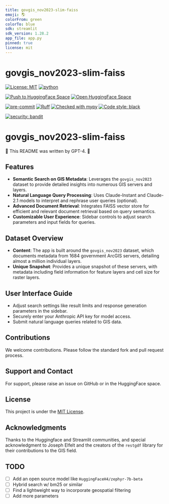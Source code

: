 ```yaml
---
title: govgis_nov2023-slim-faiss
emoji: 🌎
colorFrom: green
colorTo: blue
sdk: streamlit
sdk_version: 1.28.2
app_file: app.py
pinned: true
license: mit
---
```


# govgis_nov2023-slim-faiss

[![License: MIT](https://img.shields.io/badge/License-MIT-yellow.svg)](https://opensource.org/licenses/MIT)
[![python](https://img.shields.io/badge/Python-3.11-3776AB.svg?style=flat&logo=python&logoColor=white)](https://www.python.org)

[![Push to HuggingFace Space](https://github.com/joshuasundance-swca/govgis_nov2023-slim-faiss/actions/workflows/hf-space.yml/badge.svg)](https://github.com/joshuasundance-swca/govgis_nov2023-slim-faiss/actions/workflows/hf-space.yml)
[![Open HuggingFace Space](https://huggingface.co/datasets/huggingface/badges/raw/main/open-in-hf-spaces-sm.svg)](https://huggingface.co/spaces/joshuasundance/govgis_nov2023-slim-faiss)

[![pre-commit](https://img.shields.io/badge/pre--commit-enabled-brightgreen?logo=pre-commit&logoColor=white)](https://github.com/pre-commit/pre-commit)
[![Ruff](https://img.shields.io/endpoint?url=https://raw.githubusercontent.com/charliermarsh/ruff/main/assets/badge/v1.json)](https://github.com/charliermarsh/ruff)
[![Checked with mypy](http://www.mypy-lang.org/static/mypy_badge.svg)](http://mypy-lang.org/)
[![Code style: black](https://img.shields.io/badge/code%20style-black-000000.svg)](https://github.com/psf/black)

[![security: bandit](https://img.shields.io/badge/security-bandit-yellow.svg)](https://github.com/PyCQA/bandit)


# govgis_nov2023-slim-faiss

🤖 This README was written by GPT-4. 🤖

## Features

- **Semantic Search on GIS Metadata**: Leverages the `govgis_nov2023` dataset to provide detailed insights into numerous GIS servers and layers.
- **Natural Language Query Processing**: Uses Claude-Instant and Claude-2.1 models to interpret and rephrase user queries (optional).
- **Advanced Document Retrieval**: Integrates FAISS vector store for efficient and relevant document retrieval based on query semantics.
- **Customizable User Experience**: Sidebar controls to adjust search parameters and input fields for queries.

## Dataset Overview

- **Content**: The app is built around the `govgis_nov2023` dataset, which documents metadata from 1684 government ArcGIS servers, detailing almost a million individual layers.
- **Unique Snapshot**: Provides a unique snapshot of these servers, with metadata including field information for feature layers and cell size for raster layers.

## User Interface Guide

- Adjust search settings like result limits and response generation parameters in the sidebar.
- Securely enter your Anthropic API key for model access.
- Submit natural language queries related to GIS data.

## Contributions

We welcome contributions. Please follow the standard fork and pull request process.

## Support and Contact

For support, please raise an issue on GitHub or in the HuggingFace space.

## License

This project is under the [MIT License](LICENSE.md).

## Acknowledgments

Thanks to the Huggingface and Streamlit communities, and special acknowledgment to Joseph Elfelt and the creators of the `restgdf` library for their contributions to the GIS field.


## TODO
- [ ] Add an open source model like `HuggingFaceH4/zephyr-7b-beta`
- [ ] Hybrid search w/ bm25 or similar
- [ ] Find a lightweight way to incorporate geospatial filtering
- [ ] Add more parameters
